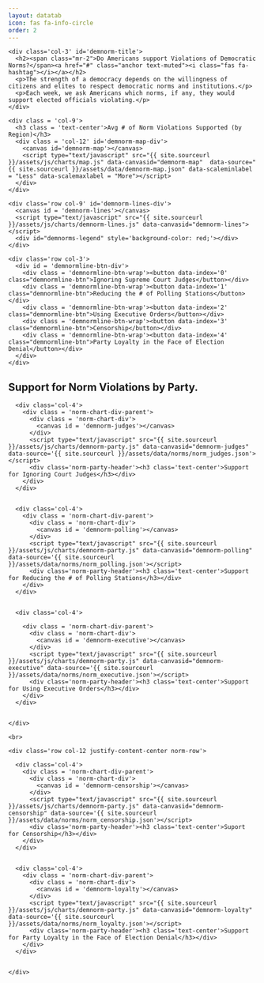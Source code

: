 ```yaml
---
layout: datatab
icon: fas fa-info-circle
order: 2
---
```


<script src="{{ site.sourceurl }}/assets/js/chartjs-adapter-date-fns.bundle.min.js"></script>


<div class = 'row' id='demnorm-row-1'>

    <div class='col-3' id='demnorm-title'>
      <h2><span class="mr-2">Do Americans support Violations of Democratic Norms?</span><a href="#" class="anchor text-muted"><i class="fas fa-hashtag"></i></a></h2>
      <p>The strength of a democracy depends on the willingness of citizens and elites to respect democratic norms and institutions.</p>
      <p>Each week, we ask Americans which norms, if any, they would support elected officials violating.</p>
    </div>

    <div class = 'col-9'>
      <h3 class = 'text-center'>Avg # of Norm Violations Supported (by Region)</h3>
      <div class = 'col-12' id='demnorm-map-div'>
        <canvas id='demnorm-map'></canvas>
        <script type="text/javascript" src="{{ site.sourceurl }}/assets/js/charts/map.js" data-canvasid="demnorm-map"  data-source="{{ site.sourceurl }}/assets/data/demnorm-map.json" data-scaleminlabel = "Less" data-scalemaxlabel = "More"></script>
      </div>
    </div>

</div>


<div class = 'row' id='demnorm-row-2'>

    <div class='row col-9' id='demnorm-lines-div'>
      <canvas id = 'demnorm-lines'></canvas>
      <script type="text/javascript" src="{{ site.sourceurl }}/assets/js/charts/demnorm-lines.js" data-canvasid="demnorm-lines"></script>
      <div id="demnorms-legend" style='background-color: red;'></div>
    </div>

    <div class='row col-3'>
      <div id = 'demnormline-btn-div'>
        <div class = 'demnormline-btn-wrap'><button data-index='0' class="demnormline-btn">Ignoring Supreme Court Judges</button></div>
        <div class = 'demnormline-btn-wrap'><button data-index='1' class="demnormline-btn">Reducing the # of Polling Stations</button></div>
        <div class = 'demnormline-btn-wrap'><button data-index='2' class="demnormline-btn">Using Executive Orders</button></div>
        <div class = 'demnormline-btn-wrap'><button data-index='3' class="demnormline-btn">Censorship</button></div>
        <div class = 'demnormline-btn-wrap'><button data-index='4' class="demnormline-btn">Party Loyalty in the Face of Election Denial</button></div>
      </div>
    </div>

</div>



<div class = 'row chartrow chart' id='demnorm-row-3'>
  
  <div id='SupportPartyHeader'><h2><span class="mr-2">Support for Norm Violations by Party.</span><a href="#" class="anchor text-muted"><i class="fas fa-hashtag"></i></a></h2></div>

  <div class='norm-chart-container'>
    <div class='row col-12 norm-row'>

      <div class='col-4'> 
        <div class = 'norm-chart-div-parent'>
          <div class = 'norm-chart-div'>
            <canvas id = 'demnorm-judges'></canvas>
          </div>
          <script type="text/javascript" src="{{ site.sourceurl }}/assets/js/charts/demnorm-party.js" data-canvasid="demnorm-judges" data-source='{{ site.sourceurl }}/assets/data/norms/norm_judges.json'></script>
          <div class='norm-party-header'><h3 class='text-center'>Support for Ignoring Court Judges</h3></div>
        </div>
      </div>


      <div class='col-4'> 
        <div class = 'norm-chart-div-parent'>
          <div class = 'norm-chart-div'>
            <canvas id = 'demnorm-polling'></canvas>
          </div>
          <script type="text/javascript" src="{{ site.sourceurl }}/assets/js/charts/demnorm-party.js" data-canvasid="demnorm-polling" data-source='{{ site.sourceurl }}/assets/data/norms/norm_polling.json'></script>
          <div class='norm-party-header'><h3 class='text-center'>Support for Reducing the # of Polling Stations</h3></div>
        </div>
      </div>


      <div class='col-4'> 

        <div class = 'norm-chart-div-parent'>
          <div class = 'norm-chart-div'>
            <canvas id = 'demnorm-executive'></canvas>
          </div>
          <script type="text/javascript" src="{{ site.sourceurl }}/assets/js/charts/demnorm-party.js" data-canvasid="demnorm-executive" data-source='{{ site.sourceurl }}/assets/data/norms/norm_executive.json'></script>
          <div class='norm-party-header'><h3 class='text-center'>Support for Using Executive Orders</h3></div>
        </div>
      </div>


    </div>

    <br>

    <div class='row col-12 justify-content-center norm-row'>

      <div class='col-4'> 
        <div class = 'norm-chart-div-parent'>
          <div class = 'norm-chart-div'>
            <canvas id = 'demnorm-censorship'></canvas>
          </div>
          <script type="text/javascript" src="{{ site.sourceurl }}/assets/js/charts/demnorm-party.js" data-canvasid="demnorm-censorship" data-source='{{ site.sourceurl }}/assets/data/norms/norm_censorship.json'></script>
          <div class='norm-party-header'><h3 class='text-center'>Suport for Censorship</h3></div>
        </div>
      </div>


      <div class='col-4'> 
        <div class = 'norm-chart-div-parent'>
          <div class = 'norm-chart-div'>
            <canvas id = 'demnorm-loyalty'></canvas>
          </div>
          <script type="text/javascript" src="{{ site.sourceurl }}/assets/js/charts/demnorm-party.js" data-canvasid="demnorm-loyalty" data-source='{{ site.sourceurl }}/assets/data/norms/norm_loyalty.json'></script>
          <div class='norm-party-header'><h3 class='text-center'>Support for Party Loyalty in the Face of Election Denial</h3></div>
        </div>
      </div>


    </div>
  </div>
</div>
